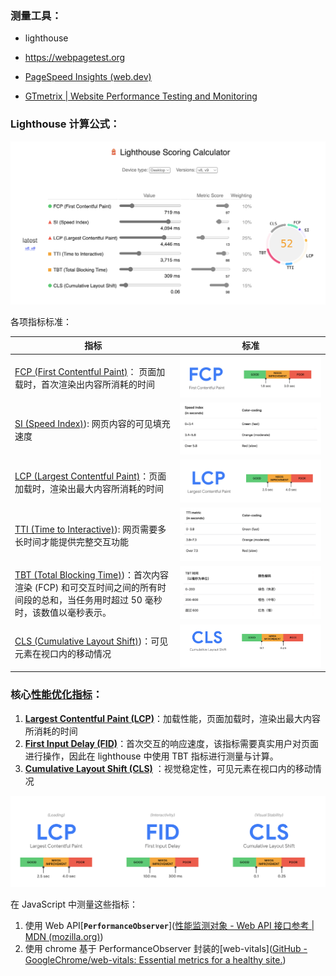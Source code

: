 ### 测量工具：

- lighthouse

- https://webpagetest.org
- [PageSpeed Insights (web.dev)](https://pagespeed.web.dev/)
- [GTmetrix | Website Performance Testing and Monitoring](https://gtmetrix.com/)

### Lighthouse 计算公式：

![image-20220602165504791](../assets/performance//image-20220602165504791.png)

各项指标标准：

| 指标                                                                                                                                                                                                                         | 标准                                                                           |
| ---------------------------------------------------------------------------------------------------------------------------------------------------------------------------------------------------------------------------- | ------------------------------------------------------------------------------ |
| [FCP (First Contentful Paint)](https://web.dev/fcp/)： 页面加载时，首次渲染出内容所消耗的时间                                                                                                                                | ![image-20220601111436365](../assets/performance//image-20220601111436365.png) |
| [SI (Speed Index)](https://web.dev/speed-index/)): 网页内容的可见填充速度                                                                                                                                                    | ![image-20220602165707821](../assets/performance//image-20220602165707821.png) |
| [LCP (Largest Contentful Paint)](https://web.dev/lcp/)：页面加载时，渲染出最大内容所消耗的时间                                                                                                                               | ![image-20220601113009510](../assets/performance//image-20220601113009510.png) |
| [TTI (Time to Interactive)](https://web.dev/interactive/?utm_source=lighthouse&utm_medium=devtools)): 网页需要多长时间才能提供完整交互功能                                                                                   | ![image-20220602170403412](../assets/performance//image-20220602170403412.png) |
| [TBT (Total Blocking Time)](https://web.dev/lighthouse-total-blocking-time/?utm_source=lighthouse&utm_medium=devtools))：首次内容渲染 (FCP) 和可交互时间之间的所有时间段的总和，当任务用时超过 50 毫秒时，该数值以毫秒表示。 | ![image-20220602170414578](../assets/performance//image-20220602170414578.png) |
| [CLS (Cumulative Layout Shift)](https://web.dev/cls/?utm_source=lighthouse&utm_medium=devtools))：可见元素在视口内的移动情况                                                                                                 | ![image-20220602170437586](../assets/performance//image-20220602170437586.png) |

### 核心[性能优化指标](https://web.dev/vitals/)：

1. [**Largest Contentful Paint (LCP)**](https://web.dev/lcp/)：加载性能，页面加载时，渲染出最大内容所消耗的时间
2. **[First Input Delay (FID)](https://web.dev/fid/)**：首次交互的响应速度，该指标需要真实用户对页面进行操作，因此在 lighthouse 中使用 TBT 指标进行测量与计算。
3. **[Cumulative Layout Shift (CLS)](https://web.dev/cls/)** ：视觉稳定性，可见元素在视口内的移动情况

![image-20220606103334804](../assets/performance//image-20220606103334804.png)

在 JavaScript 中测量这些指标：

1. 使用 Web API[**`PerformanceObserver`**]([性能监测对象 - Web API 接口参考 | MDN (mozilla.org)](https://developer.mozilla.org/zh-CN/docs/Web/API/PerformanceObserver))
2. 使用 chrome 基于 PerformanceObserver 封装的[web-vitals]([GitHub - GoogleChrome/web-vitals: Essential metrics for a healthy site.](https://github.com/GoogleChrome/web-vitals))

